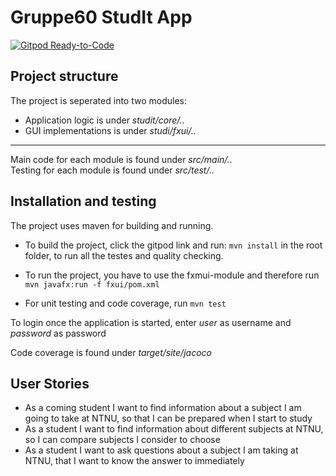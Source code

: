 # Gruppe60 StudIt App

[![Gitpod Ready-to-Code](https://img.shields.io/badge/Gitpod-Ready--to--Code-blue?logo=gitpod)](https://gitpod.idi.ntnu.no/#https://gitlab.stud.idi.ntnu.no/it1901/groups-2020/gr2060/gr2060)


## Project structure
The project is seperated into two modules:
* Application logic is under *studit/core/..*  
* GUI implementations is under *studi/fxui/..*
---
Main code for each module is found under *src/main/..*  
Testing for each module is found under *src/test/..*  

## Installation and testing
The project uses maven for building and running.

* To build the project, click the gitpod link and run: `mvn install` in the root folder, to run all the testes and quality checking.

* To run the project, you have to use the fxmui-module and therefore run `mvn javafx:run -f fxui/pom.xml`

* For unit testing and code coverage, run `mvn test`  

To login once the application is started, enter *user* as username and *password* as password

Code coverage is found under *target/site/jacoco*

## User Stories

- As a coming student I want to find information about a subject I am going to take at NTNU, so that I can be prepared when I start to study
- As a student I want to find information about different subjects at NTNU, so I can compare subjects I consider to choose
- As a student I want to ask questions about a subject I am taking at NTNU, that I want to know the answer to immediately


